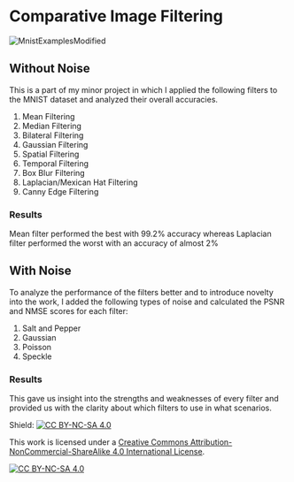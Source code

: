 # Comparative Image Filtering
![MnistExamplesModified](https://github.com/mansheelagarwal/Comparative_ImageFiltering/assets/76102724/38fafd7b-b625-4916-88ad-7ca5b17ae56f)
## Without Noise
This is a part of my minor project in which I applied the following filters to the MNIST dataset and analyzed their overall accuracies.
1. Mean Filtering
2. Median Filtering
3. Bilateral Filtering
4. Gaussian Filtering
5. Spatial Filtering
6. Temporal Filtering
7. Box Blur Filtering
8. Laplacian/Mexican Hat Filtering
9. Canny Edge Filtering
### Results
Mean filter performed the best with 99.2% accuracy whereas Laplacian filter performed the worst with an accuracy of almost 2%
## With Noise
To analyze the performance of the filters better and to introduce novelty into the work, I added the following types of noise and calculated the PSNR and NMSE scores for each filter:
1. Salt and Pepper
2. Gaussian
3. Poisson
4. Speckle
### Results
This gave us insight into the strengths and weaknesses of every filter and provided us with the clarity about which filters to use in what scenarios.

Shield: [![CC BY-NC-SA 4.0][cc-by-nc-sa-shield]][cc-by-nc-sa]

This work is licensed under a
[Creative Commons Attribution-NonCommercial-ShareAlike 4.0 International License][cc-by-nc-sa].

[![CC BY-NC-SA 4.0][cc-by-nc-sa-image]][cc-by-nc-sa]

[cc-by-nc-sa]: http://creativecommons.org/licenses/by-nc-sa/4.0/
[cc-by-nc-sa-image]: https://licensebuttons.net/l/by-nc-sa/4.0/88x31.png
[cc-by-nc-sa-shield]: https://img.shields.io/badge/License-CC%20BY--NC--SA%204.0-lightgrey.svg


